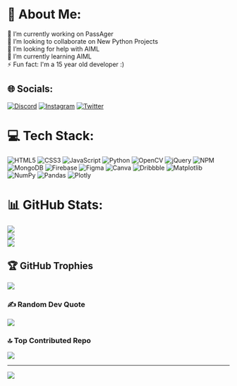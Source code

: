 # 💫 About Me:
🔭 I’m currently working on PassAger<br>👯 I’m looking to collaborate on New Python Projects<br>🤝 I’m looking for help with AIML<br>🌱 I’m currently learning AIML<br>⚡ Fun fact: I'm a 15 year old developer :)


## 🌐 Socials:
[![Discord](https://img.shields.io/badge/Discord-%237289DA.svg?logo=discord&logoColor=white)](https://discordapp.com/users/721612988200648724) [![Instagram](https://img.shields.io/badge/Instagram-%23E4405F.svg?logo=Instagram&logoColor=white)](https://instagram.com/thisismudith) [![Twitter](https://img.shields.io/badge/Twitter-%231DA1F2.svg?logo=Twitter&logoColor=white)](https://twitter.com/thisismudith) 

# 💻 Tech Stack:
![HTML5](https://img.shields.io/badge/html5-%23E34F26.svg?style=plastic&logo=html5&logoColor=white) ![CSS3](https://img.shields.io/badge/css3-%231572B6.svg?style=plastic&logo=css3&logoColor=white) ![JavaScript](https://img.shields.io/badge/javascript-%23323330.svg?style=plastic&logo=javascript&logoColor=%23F7DF1E) ![Python](https://img.shields.io/badge/python-3670A0?style=plastic&logo=python&logoColor=ffdd54) ![OpenCV](https://img.shields.io/badge/opencv-%23white.svg?style=plastic&logo=opencv&logoColor=white) ![jQuery](https://img.shields.io/badge/jquery-%230769AD.svg?style=plastic&logo=jquery&logoColor=white) ![NPM](https://img.shields.io/badge/NPM-%23CB3837.svg?style=plastic&logo=npm&logoColor=white) ![MongoDB](https://img.shields.io/badge/MongoDB-%234ea94b.svg?style=plastic&logo=mongodb&logoColor=white) ![Firebase](https://img.shields.io/badge/Firebase-039BE5?style=plastic&logo=Firebase&logoColor=white) ![Figma](https://img.shields.io/badge/figma-%23F24E1E.svg?style=plastic&logo=figma&logoColor=white) ![Canva](https://img.shields.io/badge/Canva-%2300C4CC.svg?style=plastic&logo=Canva&logoColor=white) ![Dribbble](https://img.shields.io/badge/Dribbble-EA4C89?style=plastic&logo=dribbble&logoColor=white) ![Matplotlib](https://img.shields.io/badge/Matplotlib-%23ffffff.svg?style=plastic&logo=Matplotlib&logoColor=black) ![NumPy](https://img.shields.io/badge/numpy-%23013243.svg?style=plastic&logo=numpy&logoColor=white) ![Pandas](https://img.shields.io/badge/pandas-%23150458.svg?style=plastic&logo=pandas&logoColor=white) ![Plotly](https://img.shields.io/badge/Plotly-%233F4F75.svg?style=plastic&logo=plotly&logoColor=white)
# 📊 GitHub Stats:
![](https://github-readme-stats.vercel.app/api?username=thisismudith&theme=react&hide_border=true&include_all_commits=true&count_private=false)<br/>
![](https://github-readme-streak-stats.herokuapp.com/?user=thisismudith&theme=react&hide_border=true)<br/>
![](https://github-readme-stats.vercel.app/api/top-langs/?username=thisismudith&theme=react&hide_border=true&include_all_commits=true&count_private=false&layout=compact)

## 🏆 GitHub Trophies
![](https://github-profile-trophy.vercel.app/?username=thisismudith&theme=discord&no-frame=false&no-bg=true&margin-w=4)

### ✍️ Random Dev Quote
![](https://quotes-github-readme.vercel.app/api?type=horizontal&theme=tokyonight)

### 🔝 Top Contributed Repo
![](https://github-contributor-stats.vercel.app/api?username=thisismudith&limit=5&theme=tokyonight&combine_all_yearly_contributions=true)

---
[![](https://visitcount.itsvg.in/api?id=thisismudith&icon=2&color=9)](https://visitcount.itsvg.in)

<!-- Proudly created with GPRM ( https://gprm.itsvg.in ) -->
